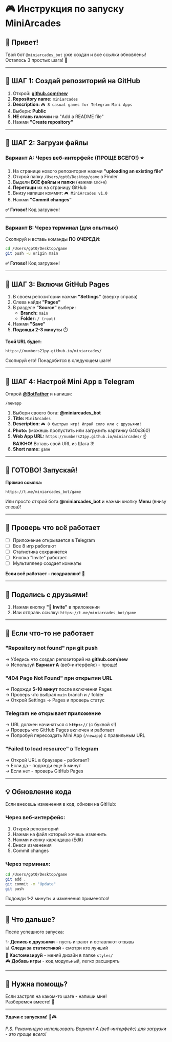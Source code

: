 # 🎮 Инструкция по запуску MiniArcades

## 👋 Привет!

Твой бот `@miniarcades_bot` уже создан и все ссылки обновлены!  
Осталось 3 простых шага! 🚀

---

## 📍 ШАГ 1: Создай репозиторий на GitHub

1. Открой: **[github.com/new](https://github.com/new)**
2. **Repository name:** `miniarcades`
3. **Description:** `🎮 8 casual games for Telegram Mini Apps`
4. Выбери: **Public**
5. **НЕ ставь галочки** на "Add a README file"
6. Нажми **"Create repository"**

---

## 📍 ШАГ 2: Загрузи файлы

### Вариант A: Через веб-интерфейс (ПРОЩЕ ВСЕГО!) ⭐

1. На странице нового репозитория нажми **"uploading an existing file"**
2. Открой папку `/Users/gpt0/Desktop/game` в Finder
3. Выдели **ВСЕ файлы и папки** (нажми `Cmd+A`)
4. **Перетащи** их на страницу GitHub
5. Внизу напиши коммит: `🎮 MiniArcades v1.0`
6. Нажми **"Commit changes"**

**✅ Готово!** Код загружен!

---

### Вариант B: Через терминал (для опытных)

Скопируй и вставь команды **ПО ОЧЕРЕДИ**:

```bash
cd /Users/gpt0/Desktop/game
git push -u origin main
```

**✅ Готово!** Код загружен!

---

## 📍 ШАГ 3: Включи GitHub Pages

1. В своем репозитории нажми **"Settings"** (вверху справа)
2. Слева найди **"Pages"**
3. В разделе **"Source"** выбери:
   - **Branch:** `main`
   - **Folder:** `/ (root)`
4. Нажми **"Save"**
5. **Подожди 2-3 минуты** ⏱️

**Твой URL будет:**
```
https://numbers21py.github.io/miniarcades/
```

Скопируй его! Понадобится в следующем шаге!

---

## 📍 ШАГ 4: Настрой Mini App в Telegram

Открой **[@BotFather](https://t.me/BotFather)** и напиши:

```
/newapp
```

1. Выбери своего бота: **@miniarcades_bot**
2. **Title:** `MiniArcades`
3. **Description:** `🎮 8 быстрых игр! Играй соло или с друзьями!`
4. **Photo:** (можешь пропустить или загрузить картинку 640x360)
5. **Web App URL:** `https://numbers21py.github.io/miniarcades/`
   ☝️ **ВАЖНО!** Вставь свой URL из Шага 3!
6. **Short name:** `game`

---

## 🎉 ГОТОВО! Запускай!

**Прямая ссылка:**
```
https://t.me/miniarcades_bot/game
```

Или просто открой бота **@miniarcades_bot** и нажми кнопку **Menu** (внизу слева)!

---

## 🧪 Проверь что всё работает

- [ ] Приложение открывается в Telegram
- [ ] Все 8 игр работают
- [ ] Статистика сохраняется
- [ ] Кнопка "Invite" работает
- [ ] Мультиплеер создает комнаты

**Если всё работает - поздравляю!** 🎉

---

## 📱 Поделись с друзьями!

1. Нажми кнопку **"👥 Invite"** в приложении
2. Или отправь ссылку: `https://t.me/miniarcades_bot/game`

---

## 🐛 Если что-то не работает

### "Repository not found" при git push
→ Убедись что создал репозиторий на **github.com/new**  
→ Используй **Вариант A** (веб-интерфейс) - проще!

### "404 Page Not Found" при открытии URL
→ Подожди **5-10 минут** после включения Pages  
→ Проверь что выбрал `main` branch и `/` folder  
→ Открой Settings → Pages и проверь статус

### Telegram не открывает приложение
→ URL должен начинаться с **`https://`** (с буквой s!)  
→ Проверь что GitHub Pages включен и работает  
→ Попробуй пересоздать Mini App (`/newapp`) с правильным URL

### "Failed to load resource" в Telegram
→ Открой URL в браузере - работает?  
→ Если да - подожди еще 5 минут  
→ Если нет - проверь GitHub Pages

---

## 💡 Обновление кода

Если внесешь изменения в код, обнови на GitHub:

### Через веб-интерфейс:
1. Открой репозиторий
2. Нажми на файл который хочешь изменить
3. Нажми иконку карандаша (Edit)
4. Внеси изменения
5. Commit changes

### Через терминал:
```bash
cd /Users/gpt0/Desktop/game
git add .
git commit -m "Update"
git push
```

Подожди 1-2 минуты и изменения применятся!

---

## 🎯 Что дальше?

После успешного запуска:

✨ **Делись с друзьями** - пусть играют и оставляют отзывы  
📊 **Следи за статистикой** - смотри кто лучший  
🎨 **Кастомизируй** - меняй дизайн в папке `styles/`  
🎮 **Добавь игры** - код модульный, легко расширять  

---

## 💬 Нужна помощь?

Если застрял на каком-то шаге - напиши мне!  
Разберемся вместе! 💪

---

**Удачи с запуском!** 🚀🎮

*P.S. Рекомендую использовать Вариант A (веб-интерфейс) для загрузки - это проще всего!*
